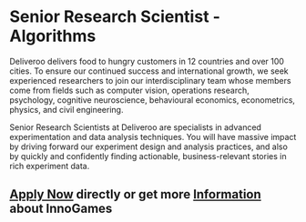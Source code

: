 <h1>Senior Research Scientist - Algorithms</h1>
Deliveroo delivers food to hungry customers in 12 countries and over 100 cities. To ensure our continued success and international growth, we seek experienced researchers to join our interdisciplinary team whose members come from fields such as computer vision, operations research, psychology, cognitive neuroscience, behavioural economics, econometrics, physics, and civil engineering.

Senior Research Scientists at Deliveroo are specialists in advanced experimentation and data analysis techniques. You will have massive impact by driving forward our experiment design and analysis practices, and also by quickly and confidently finding actionable, business-relevant stories in rich experiment data.


<h2><a href="https://jobs.eu.lever.co/leverdemo/7d210de3-091d-4ae9-855c-4faacc27a919/apply">Apply Now</a> directly or get more <a href="https://jobs.eu.lever.co/leverdemo/7d210de3-091d-4ae9-855c-4faacc27a919">Information</a> about InnoGames</h2>